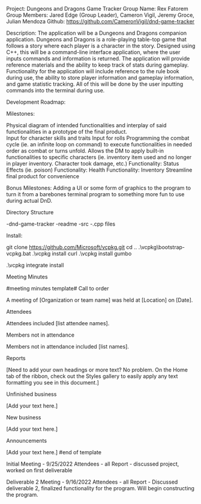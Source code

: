 Project: Dungeons and Dragons Game Tracker
Group Name: Rex Fatorem
Group Members: Jared Edge (Group Leader), Cameron Vigil,  Jeremy Groce, Julian Mendoza
Github: https://github.com/CameronVigil/dnd-game-tracker


Description:
The application will be a Dungeons and Dragons companion application. Dungeons and Dragons is a role-playing table-top game that follows a story where each player is a character in the story. Designed using C++, this will be a command-line interface application, where the user inputs commands and information is returned. The application will provide reference materials and the ability to keep track of stats during gameplay. Functionality for the application will include reference to the rule book during use, the ability to store player information and gameplay information, and game statistic tracking. All of this will be done by the user inputting commands into the terminal during use.

Development Roadmap:

Milestones:

Physical diagram of intended functionalities and interplay of said functionalities in a prototype of the final product.  
Input for character skills and traits
Input for rolls 
Programming the combat cycle (ie. an infinite loop on command) to execute functionalities in needed order as combat or turns unfold.  Allows the DM to apply built-in functionalities to specific characters (ie. inventory item used and no longer in player inventory.  Character took damage, etc.)
Functionality: Status Effects (ie. poison)
Functionality: Health
Functionality: Inventory
Streamline final product for convenience 

Bonus Milestones:
Adding a UI or some form of graphics to the program to turn it from a barebones terminal program to something more fun to use during actual DnD.


Directory Structure

-dnd-game-tracker
  -readme
  -src
	-.cpp files



Install:

git clone https://github.com/Microsoft/vcpkg.git
cd ..
.\vcpkg\bootstrap-vcpkg.bat
.\vcpkg install curl
.\vcpkg install gumbo

.\vcpkg integrate install



Meeting Minutes

#meeting minutes template#
Call to order 

A meeting of [Organization or team name] was held at [Location] on [Date]. 

Attendees 

Attendees included [list attendee names]. 

Members not in attendance 

Members not in attendance included [list names]. 

Reports 

[Need to add your own headings or more text? No problem. On the Home tab of the ribbon, check out the Styles gallery to easily apply any text formatting you see in this document.] 

Unfinished business 

[Add your text here.] 

New business 

[Add your text here.] 

Announcements 

[Add your text here.]
#end of template

Initial Meeting - 9/25/2022
Attendees - all
Report - discussed project, worked on first deliverable

Deliverable 2 Meeting - 9/16/2022
Attendees - all
Report - Discussed deliverable 2, finalized functionality for the program.
Will begin constructing the program.

